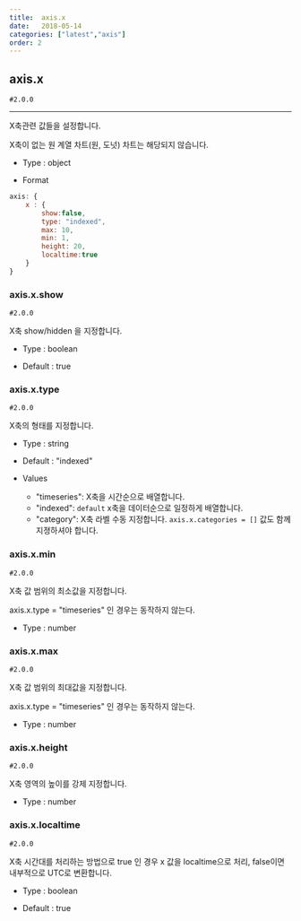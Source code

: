 ```yaml
---
title:  axis.x
date:   2018-05-14
categories: ["latest","axis"]
order: 2
---
```


## axis.x

`#2.0.0`

---

X축관련 값들을 설정합니다.

X축이 없는 원 계열 차트(원, 도넛) 차트는 해당되지 않습니다.

* Type : object

* Format
```javascript
axis: {
    x : {
        show:false,
        type: "indexed",
        max: 10,
        min: 1,
        height: 20,
        localtime:true
    }
}
```

### axis.x.show

`#2.0.0`

X축 show/hidden 을 지정합니다.

* Type : boolean

* Default : true


### axis.x.type

`#2.0.0`

X축의 형태를 지정합니다.

* Type : string

* Default : "indexed"

* Values
  * "timeseries": X축을 시간순으로 배열합니다.
  * "indexed": `default` x축을 데이터순으로 일정하게 배열합니다.
  * "category": X축 라벨 수동 지정합니다. `axis.x.categories = []` 값도 함께 지졍하셔야 합니다.

### axis.x.min

`#2.0.0`

X축 값 범위의 최소값을 지정합니다.

axis.x.type = "timeseries" 인 경우는 동작하지 않는다.

* Type : number


### axis.x.max

`#2.0.0`

X축 값 범위의 최대값을 지정합니다.

axis.x.type = "timeseries" 인 경우는 동작하지 않는다.

* Type : number

### axis.x.height

`#2.0.0`

X축 영역의 높이를 강제 지정합니다.

* Type : number

### axis.x.localtime

`#2.0.0`

X축 시간대를 처리하는 방법으로 true 인 경우 x 값을 localtime으로 처리, false이면 내부적으로 UTC로 변환합니다.

* Type : boolean

* Default : true

